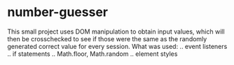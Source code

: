 # number-guesser
This small project uses DOM manipulation to obtain input values, which will then be crosschecked to see if those were the same as the randomly generated correct value for every session. What was used:
.. event listeners
.. if statements
.. Math.floor, Math.random
.. element styles
